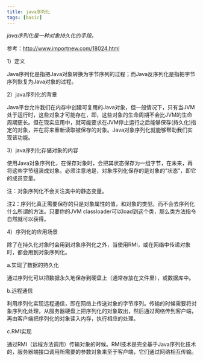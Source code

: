 ```yaml
---
title: java序列化
tags: [basic]
---
```


*java序列化是一种对象持久化的手段。*

参考：http://www.importnew.com/18024.html

1）定义

Java序列化是指把Java对象转换为字节序列的过程；而Java反序列化是指把字节序列恢复为Java对象的过程。

2）java序列化的背景

Java平台允许我们在内存中创建可复用的Java对象，但一般情况下，只有当JVM处于运行时，这些对象才可能存在，即，这些对象的生命周期不会比JVM的生命周期更长。但在现实应用中，就可能要求在JVM停止运行之后能够保存(持久化)指定的对象，并在将来重新读取被保存的对象。Java对象序列化就能够帮助我们实现该功能。

3）java序列化存储对象的内容

使用Java对象序列化，在保存对象时，会把其状态保存为一组字节，在未来，再将这些字节组装成对象。必须注意地是，对象序列化保存的是对象的”状态”，即它的成员变量。

注：对象序列化不会关注类中的静态变量。

注2：序列化真正需要保存的只是对象属性的值，和对象的类型。而不会去序列化什么所谓的方法。只要你的JVM classloader可以load到这个类，那么类方法指令自然就可以获得。

4）序列化的应用场景

除了在持久化对象时会用到对象序列化之外，当使用RMI，或在网络中传递对象时，都会用到对象序列化。

a.实现了数据的持久化

通过序列化可以把数据永久地保存到硬盘上（通常存放在文件里），或数据库中。

b.远程通信

利用序列化实现远程通信，即在网络上传送对象的字节序列。传输的时候需要将对象序列化处理，从服务器硬盘上把序列化的对象取出，然后通过网络传到客户端，再由客户端把序列化的对象读入内存，执行相应的处理。

c.RMI实现

通过RMI（远程方法调用）传输对象的时候。RMI技术是完全基于Java序列化技术的，服务器端接口调用所需要的参数对象来至于客户端，它们通过网络相互传输。